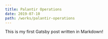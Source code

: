 ```yaml
---
title: Palantir Operations
date: 2019-07-10
path: /works/palantir-operations
---
```

This is my first Gatsby post written in Markdown!
